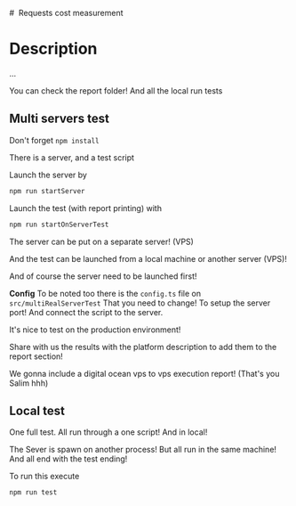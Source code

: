 #  Requests cost measurement

# Description
...

You can check the report folder! And all the local run tests

## Multi servers test

Don't forget `npm install`

There is a server, and a test script

Launch the server by

```sh
npm run startServer
```

Launch the test (with report printing) with

```sh
npm run startOnServerTest
```

The server can be put on a separate server! (VPS)

And the test can be launched from a local machine or another server (VPS)!

And of course the server need to be launched first!

**Config**
To be noted too there is the `config.ts` file on `src/multiRealServerTest` That you need to change! To setup the server port! And connect the script to the server.

It's nice to test on the production environment!

Share with us the results with the platform description to add them to the report section!

We gonna include a digital ocean vps to vps execution report! (That's you Salim hhh)


## Local test

One full test. All run through a one script! And in local!

The Sever is spawn on another process! But all run in the same machine! And all end with the test ending!

To run this execute

```sh
npm run test
```
